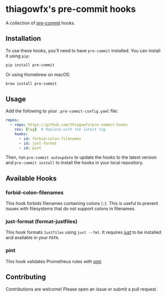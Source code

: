 # thiagowfx's pre-commit hooks

A collection of [pre-commit](https://pre-commit.com) hooks.

## Installation

To use these hooks, you'll need to have `pre-commit` installed. You can install
it using `pip`:

```bash
pip install pre-commit
```

Or using Homebrew on macOS:

```bash
brew install pre-commit
```

## Usage

Add the following to your `.pre-commit-config.yaml` file:

```yaml
repos:
  - repo: https://github.com/thiagowfx/pre-commit-hooks
    rev: {tag}  # Replace with the latest tag
    hooks:
      - id: forbid-colon-filenames
      - id: just-format
      - id: pint
```

Then, run `pre-commit autoupdate` to update the hooks to the latest version and
`pre-commit install` to install the hooks in your local repository.

## Available Hooks

### forbid-colon-filenames

This hook forbids filenames containing colons (`:`). This is useful to prevent
issues with filesystems that do not support colons in filenames.

### just-format (format-justfiles)

This hook formats `Justfiles` using `just --fmt`. It requires [just](https://just.systems) to be
installed and available in your `PATH`.

### pint

This hook validates Prometheus rules with [pint](https://cloudflare.github.io/pint/).

## Contributing

Contributions are welcome! Please open an issue or submit a pull request.
